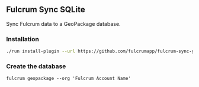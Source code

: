 ## Fulcrum Sync SQLite

Sync Fulcrum data to a GeoPackage database.

### Installation

```sh
./run install-plugin --url https://github.com/fulcrumapp/fulcrum-sync-geopackage
```

### Create the database

```
fulcrum geopackage --org 'Fulcrum Account Name'
```

